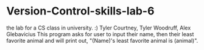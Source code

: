 # Version-Control-skills-lab-6
the lab for a CS class in university. :) 
Tyler Courtney, Tyler Woodruff, Alex Glebavicius 
This program asks for user to input their name, then their least favorite animal and will print out, "(Name)'s least favorite animal is (animal)".